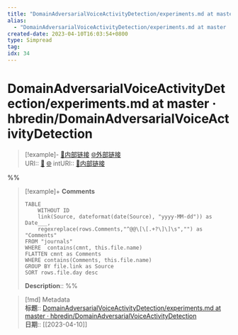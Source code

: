 ```yaml
---
title: "DomainAdversarialVoiceActivityDetection/experiments.md at master · hbredin/DomainAdversarialVoiceActivityDetection"
alias: 
  - "DomainAdversarialVoiceActivityDetection/experiments.md at master · hbredin/DomainAdversarialVoiceActivityDetection"
created-date: 2023-04-10T16:03:54+0800
type: Simpread
tag: 
idx: 34
---
```


# DomainAdversarialVoiceActivityDetection/experiments.md at master · hbredin/DomainAdversarialVoiceActivityDetection

> [!example]- [🧷内部链接](<http://localhost:7026/unread/34>) [🌐外部链接](<https://github.com/hbredin/DomainAdversarialVoiceActivityDetection/blob/master/docs/experiments.md>)    
> URI:: [🧷](<http://localhost:7026/unread/34>) [🌐](<https://github.com/hbredin/DomainAdversarialVoiceActivityDetection/blob/master/docs/experiments.md>) 
> intURI:: [🧷内部链接](<http://localhost:7026/reading/34>)

%%
> [!example]+ **Comments**  
> ```dataview
> TABLE 
>     WITHOUT ID
>     link(Source, dateformat(date(Source), "yyyy-MM-dd")) as Date___, 
>     regexreplace(rows.Comments,"^@@\[\[.+?\]\]\s","") as "Comments"
> FROM "journals"
> WHERE  contains(cmnt, this.file.name)
> FLATTEN cmnt as Comments
> WHERE contains(Comments, this.file.name)
> GROUP BY file.link as Source
> SORT rows.file.day desc
> ```
>  **Description**:: 
%%

> [!md] Metadata  
> **标题**:: [DomainAdversarialVoiceActivityDetection/experiments.md at master · hbredin/DomainAdversarialVoiceActivityDetection](https://github.com/hbredin/DomainAdversarialVoiceActivityDetection/blob/master/docs/experiments.md)  
> **日期**:: [[2023-04-10]]  
 